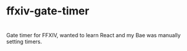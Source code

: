 # ffxiv-gate-timer
# 
Gate timer for FFXIV, wanted to learn React and my Bae was manually setting timers.
